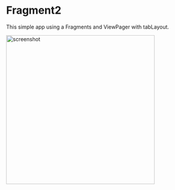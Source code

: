 # Fragment2
This simple app using a Fragments and ViewPager with tabLayout.

<img src="https://github.com/khadijah111/Fragment2/blob/master/app/src/main/res/drawable/fragment.gif" height="400" width="auto" alt="screenshot"> 
